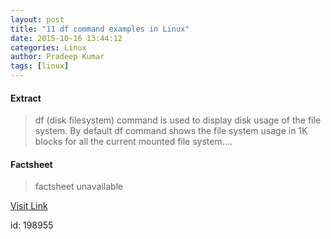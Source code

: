 ```yaml
---
layout: post
title: "11 df command examples in Linux"
date: 2015-10-16 13:44:12
categories: Linux
author: Pradeep Kumar
tags: [linux]
---
```



#### Extract
>df (disk filesystem) command is used to display disk usage of the file system. By default df command shows the file system usage in 1K blocks for all the current mounted file system....

#### Factsheet
>factsheet unavailable

[Visit Link](http://lxer.com/module/newswire/ext_link.php?rid=220748)

id:  198955

